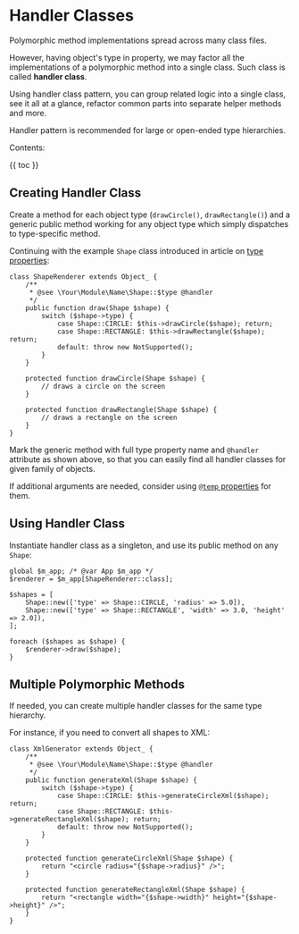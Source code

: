 # Handler Classes #

Polymorphic method implementations spread across many class files.

However, having object's type in property, we may factor all the implementations of a polymorphic method into a single class. Such class is called **handler class**.

Using handler class pattern, you can group related logic into a single class, see it all at a glance, refactor common parts into separate helper methods and more.

Handler pattern is recommended for large or open-ended type hierarchies.

Contents:

{{ toc }}

## Creating Handler Class ##

Create a method for each object type (`drawCircle()`, `drawRectangle()`) and a generic public method working for any object type which simply dispatches to type-specific method.

Continuing with the example `Shape` class introduced in article on [type properties](type-properties.html):

	class ShapeRenderer extends Object_ {
		/**
		 * @see \Your\Module\Name\Shape::$type @handler
		 */
		public function draw(Shape $shape) {
			switch ($shape->type) {
				case Shape::CIRCLE: $this->drawCircle($shape); return;
				case Shape::RECTANGLE: $this->drawRectangle($shape); return;
				default: throw new NotSupported();
			}
		}
	
		protected function drawCircle(Shape $shape) {
			// draws a circle on the screen
		}
	
		protected function drawRectangle(Shape $shape) {
			// draws a rectangle on the screen
		}
	} 

Mark the generic method with full type property name and `@handler` attribute as shown above, so that you can easily find all handler classes for given family of objects. 

If additional arguments are needed, consider using [`@temp` properties](../properties/temp-properties.html) for them.

## Using Handler Class ##

Instantiate handler class as a singleton, and use its public method on any `Shape`:

	global $m_app; /* @var App $m_app */
	$renderer = $m_app[ShapeRenderer::class];

	$shapes = [
		Shape::new(['type' => Shape::CIRCLE, 'radius' => 5.0]), 
		Shape::new(['type' => Shape::RECTANGLE', 'width' => 3.0, 'height' => 2.0]),
	];

	foreach ($shapes as $shape) {
		$renderer->draw($shape);
	}

## Multiple Polymorphic Methods ##

If needed, you can create multiple handler classes for the same type hierarchy.

For instance, if you need to convert all shapes to XML:

	class XmlGenerator extends Object_ {
		/**
		 * @see \Your\Module\Name\Shape::$type @handler
		 */
		public function generateXml(Shape $shape) {
			switch ($shape->type) {
				case Shape::CIRCLE: $this->generateCircleXml($shape); return;
				case Shape::RECTANGLE: $this->generateRectangleXml($shape); return;
				default: throw new NotSupported();
			}
		}
	
		protected function generateCircleXml(Shape $shape) {
			return "<circle radius="{$shape->radius}" />";
		}
	
		protected function generateRectangleXml(Shape $shape) {
			return "<rectangle width="{$shape->width}" height="{$shape->height}" />";
		}
	} 
